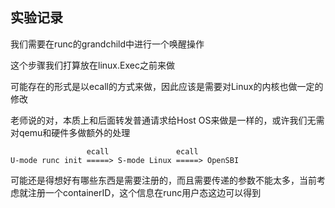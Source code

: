 ## 实验记录
我们需要在runc的grandchild中进行一个唤醒操作

这个步骤我们打算放在linux.Exec之前来做

可能存在的形式是以ecall的方式来做，因此应该是需要对Linux的内核也做一定的修改

老师说的对，本质上和后面转发普通请求给Host OS来做是一样的，或许我们无需对qemu和硬件多做额外的处理
```
                 ecall               ecall
U-mode runc init =====> S-mode Linux =====> OpenSBI
```
可能还是得想好有哪些东西是需要注册的，而且需要传递的参数不能太多，当前考虑就注册一个containerID，这个信息在runc用户态这边可以得到